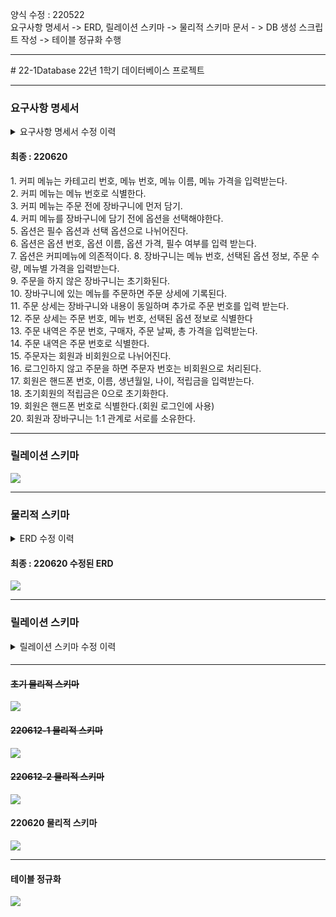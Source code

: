 양식 수정 : 220522<br>
요구사항 명세서 -> ERD, 릴레이션 스키마 -> 물리적 스키마 문서 - > DB 생성 스크립트 작성 -> 테이블 정규화 수행
<hr>
# 22-1Database
22년 1학기 데이터베이스 프로젝트
<!--
<h1>카페 시스템</h1>
<br>
<h4>커피 카테고리 관리</h4>
커피의 카테고리 번호(기본키), 이름을 관리한다.<br>
<br>
<h5>커피 메뉴 관리</h5>
커피의 카테고리 번호(외래키), 메뉴 번호(기본키), 메뉴 이름, 온도(Only HOT or Only ICED or Both or Neither)를 관리한다.<br>
<br>
<h5>커피 옵션 관리</h5>
커피 옵션을 유료와 무료 기준으로 나눈다.<br>
커피 옵션을 기준과 함께 메뉴로 등록한다. <br>
<br>
<h5>일일 주문 관리</h5>
주문 번호, 메뉴번호, 메뉴 이름, 주문날짜시각을 관리한다.<br>
<br>
<h5>멤버십 회원 관리</h5>
회원번호 , 이름, 전화번호, 포인트 점수를 관리한다.<br>
<hr>
<hr>
<h6>커피 메뉴관리</h6>
<h7>카테고리, 메뉴 이름, 가격, 온도(HOT or ICED or Both or Neither)</h7>
<br>-> 카테고리 별 view 생성
<br>
<h6>커피 옵션관리</h6>
<table>
  <thead>
    <th>옵션 이름</th>
    <th>옵션 번호</th>
  </thead>
  <tbody>
    <tr>
      <td>유료 옵션</td>
      <td>01</td>
    </tr>
    <tr>
      <td>무료 옵션</td>
      <td>02</td>
    </tr>
  </tbody>
</table>
<h6>커피 일일주문관리</h6>
<br><h6>멤버십 회원관리</h6>
-->
<br>

<hr>

<h3>요구사항 명세서</h3>
<details>
<summary>요구사항 명세서 수정 이력</summary>
  <ul>
    <details>
      <summary>220513, 220522</summary>
      1. 카페 멤버십 회원으로 가입하기 위해서는 이름, 핸드폰 번호, 나이, 직업을 입력해야한다.<br>
      2. 멤버십 회원은 핸드폰 번호로 식별한다.<br>
      3. 멤버십 회원에게는 적립금이 부여된다.<br>
      4. 메뉴는 카테고리 번호, 메뉴 번호, 이름, 가격, 온도(only iced, only hot, both)를 입력받는다.<br>
      5. 메뉴는 메뉴번호로 식별한다.<br>
      6. 메뉴는 카테고리 별로 소속되며 카테고리 번호를 지정 받는다.<br>
      7. 메뉴는 한 개의 카테고리에만 소속될 수 있다.<br>
      8. 메뉴에는 옵션을 부여할 수 있으며 옵션은 따로 관리된다.<br>
      9. 한 개의 메뉴에 여러 개의 옵션을 부여할 수 있다.<br>
      10. 옵션은 옵션 번호, 옵션 이름, 옵션 가격을 지정받는다.<br>
      11. 옵션은 옵션 번호로 식별한다.<br>
      12. 카테고리는 카테고리 번호와 카테고리 이름을 지정 받는다.<br>
      13. 카테고리는 카테고리 번호로 식별한다.<br>
      14. 주문 기록에는 주문 번호, 주문자, 메뉴번호, 옵션번호, 주문날짜시각이 입력된다.<br>
      15. 주문자는 회원일 경우 핸드폰 번호를 외래키로 입력 받고, 비회원일 경우 null을 입력 받는다.<br>
      16. 주문은 주문번호로 식별한다.<br>
      17. 고객(회원, 비회원)은 한 번의 주문에 여러 개의 메뉴를 주문할 수 있다.<br>
      18. 온도는 온도번호, 온도이름을 입력받는다.<br>
    </details>
  </ul>
  <ul>
    <details>
      <summary>220610</summary>
      1. 커피 메뉴는 카테고리별로 나누어진다.<br>
      2. 카테고리는 별도로 관리되며 카테고리 번호와 카테고리 이름을 입력한다.<br>
      3. 카테고리는 카테고리 번호로 식별한다.<br>
      4. 커피 메뉴는 각각 카테고리에 소속된다.<br>
      5. 커피 메뉴는 카테고리 번호, 메뉴 번호, 메뉴 이름, 가격을 입력받는다.<br>
      6. 커피 메뉴는 메뉴 번호로 식별한다.<br>
      7. 커피 메뉴는 주문 전에 장바구니에 먼저 담긴다.<br>
      8. 커피 메뉴를 장바구니에 담기 전에 옵션을 선택해야한다.<br>
      9. 옵션은 필수 옵션과 선택 옵션으로 나뉘어진다.<br>
      10. 옵션은 옵션 번호, 옵션 이름, 옵션 가격, 필수 여부를 입력 받는다.<br>
      11. 장바구니는 메뉴 번호, 선택된 옵션 정보, 주문 수량, 메뉴별 가격, 총 가격을 입력받는다.<br>
      12. 장바구니는 메뉴 번호와 선택된 옵션 정보를 복합키로 사용한다.<br>
      13. 장바구니에 있는 메뉴를 주문하면 주문 내역에 저장된다.<br>
      14. 주문 내역은 장바구니의 내용과 동일하고 추가로 주문 번호와 주문자 번호를 입력받는다.<br>
      15. 주문 내역은 주문 번호로 식별한다.<br>
      16. 주문자는 회원과 비회원으로 나뉘어진다.<br>
      17. 로그인하지 않고 주문을 하면 주문자 번호는 비회원으로 처리된다.<br>
      18. 회원은 회원번호, 이름, 핸드폰 번호, 생년월일, 나이, 적립금을 입력받는다.<br>
      19. 초기 회원의 적립금은 0으로 초기화한다.<br>
      20. 회원 번호는 중복되지 않고 값이 반드시 있어야한다.	(주문자 번호에 외래키로 쓰일 후보키[대체키])<br>
      21. 회원은 핸드폰 번호로 식별한다.	(회원 로그인에 사용)<br>
    </details>
  </ul>
  <ul>
    <details>
      <summary>220612-1</summary>
      1. 커피 메뉴는 카테고리로 나누어진다.<br>
      2. 카테고리는 별도로 관리되며 카테고리 번호와 카테고리 이름을 입력한다.<br>
      3. 카테고리는 카테고리 번호로 식별한다.<br>
      4. 커피 메뉴는 각각 카테고리에 소속된다.<br>
      5. 커피 메뉴는 카테고리 번호, 메뉴 번호, 메뉴 이름, 메뉴 가격을 입력받는다.<br>
      6. 커피 메뉴는 메뉴 번호로 식별한다.<br>
      7. 커피 메뉴는 주문 전에 장바구니에 먼저 담기.<br>
      8. 커피 메뉴를 장바구니에 담기 전에 옵션을 선택해야한다.<br>
      9. 옵션은 필수 옵션과 선택 옵션으로 나뉘어진다.<br>
      10. 옵션은 옵션 번호, 옵션 이름, 옵션 가격, 필수 여부를 입력 받는다.<br>
      11. 장바구니는 메뉴 번호, 선택된 옵션 정보, 주문 수량, 메뉴별 가격을 입력받는다.<br>
      12. 장바구니에 있는 메뉴를 주문하면 주문 상세에 기록된다.<br>
      13. 주문 상세는 장바구니와 내용이 동일하며 추가로 주문 번호를 입력 받는다.<br>
      14. 주문 상세는 주문 번호, 메뉴 번호, 선택된 옵션 정보로 식별한다<br>
      15. 주문 내역은 주문 번호, 구매자, 주문 날짜, 총 가격을 입력받는다.<br>
      16. 주문 내역은 주문 번호로 식별한다.<br>
      17. 주문자는 회원과 비회원으로 나뉘어진다.<br>
      18. 로그인하지 않고 주문을 하면 주문자 번호는 비회원으로 처리된다.<br>
      19. 회원은 핸드폰 번호, 이름, 생년월일, 나이, 적립금을 입력받는다.<br>
      20. 초기회원의 적립금은 0으로 초기화한다.<br>
      21. 회원은 핸드폰 번호로 식별한다.(회원 로그인에 사용)<br>
    </details>
  </ul>
  <ul>
    <details>
      <summary>220612-2</summary>
      1. 커피 메뉴는 카테고리 번호, 메뉴 번호, 메뉴 이름, 메뉴 가격을 입력받는다.<br>
      2. 커피 메뉴는 메뉴 번호로 식별한다.<br>
      3. 커피 메뉴는 주문 전에 장바구니에 먼저 담기.<br>
      4. 커피 메뉴를 장바구니에 담기 전에 옵션을 선택해야한다.<br>
      5. 옵션은 필수 옵션과 선택 옵션으로 나뉘어진다.<br>
      6. 옵션은 옵션 번호, 옵션 이름, 옵션 가격, 필수 여부를 입력 받는다.<br>
      7. 장바구니는 메뉴 번호, 선택된 옵션 정보, 주문 수량, 메뉴별 가격을 입력받는다.<br>
      8. 주문을 하지 않은 장바구니는 초기화된다.<br>
      9. 장바구니에 있는 메뉴를 주문하면 주문 상세에 기록된다.<br>
      10. 주문 상세는 장바구니와 내용이 동일하며 추가로 주문 번호를 입력 받는다.<br>
      11. 주문 상세는 주문 번호, 메뉴 번호, 선택된 옵션 정보로 식별한다<br>
      12. 주문 내역은 주문 번호, 구매자, 주문 날짜, 총 가격을 입력받는다.<br>
      13. 주문 내역은 주문 번호로 식별한다.<br>
      14. 주문자는 회원과 비회원으로 나뉘어진다.<br>
      15. 로그인하지 않고 주문을 하면 주문자 번호는 비회원으로 처리된다.<br>
      16. 회원은 핸드폰 번호, 이름, 생년월일, 나이, 적립금을 입력받는다.<br>
      17. 초기회원의 적립금은 0으로 초기화한다.<br>
      18. 회원은 핸드폰 번호로 식별한다.(회원 로그인에 사용)<br>
    </details>
  </ul>
</details>

<h4>최종 : 220620</h4>
1. 커피 메뉴는 카테고리 번호, 메뉴 번호, 메뉴 이름, 메뉴 가격을 입력받는다.<br>
2. 커피 메뉴는 메뉴 번호로 식별한다.<br>
3. 커피 메뉴는 주문 전에 장바구니에 먼저 담기.<br>
4. 커피 메뉴를 장바구니에 담기 전에 옵션을 선택해야한다.<br>
5. 옵션은 필수 옵션과 선택 옵션으로 나뉘어진다.<br>
6. 옵션은 옵션 번호, 옵션 이름, 옵션 가격, 필수 여부를 입력 받는다.<br>
7. 옵션은 커피메뉴에 의존적이다.
8. 장바구니는 메뉴 번호, 선택된 옵션 정보, 주문 수량, 메뉴별 가격을 입력받는다.<br>
9. 주문을 하지 않은 장바구니는 초기화된다.<br>
10. 장바구니에 있는 메뉴를 주문하면 주문 상세에 기록된다.<br>
11. 주문 상세는 장바구니와 내용이 동일하며 추가로 주문 번호를 입력 받는다.<br>
12. 주문 상세는 주문 번호, 메뉴 번호, 선택된 옵션 정보로 식별한다<br>
13. 주문 내역은 주문 번호, 구매자, 주문 날짜, 총 가격을 입력받는다.<br>
14. 주문 내역은 주문 번호로 식별한다.<br>
15. 주문자는 회원과 비회원으로 나뉘어진다.<br>
16. 로그인하지 않고 주문을 하면 주문자 번호는 비회원으로 처리된다.<br>
17. 회원은 핸드폰 번호, 이름, 생년월일, 나이, 적립금을 입력받는다.<br>
18. 초기회원의 적립금은 0으로 초기화한다.<br>
19. 회원은 핸드폰 번호로 식별한다.(회원 로그인에 사용)<br>
20. 회원과 장바구니는 1:1 관계로 서로를 소유한다.<br>

<hr>

<h3>릴레이션 스키마</h3>
<img src="https://user-images.githubusercontent.com/69462861/161521731-15e61450-b19a-4882-b201-e6cbbb56dec7.png"></img>

<hr>

<h3>물리적 스키마</h3>
<details>
<summary>ERD 수정 이력</summary>
  <ul>
    <details>
    <summary>초기 ERD</summary>
    
    </details>
  </ul>
  <ul>
    <details>
    <summary>220513 수정된 ERD</summary>
    <img src="https://user-images.githubusercontent.com/69462861/169690290-35926efd-b454-484f-bde6-996045f75d35.png"></img>
    </details>
  </ul>
  <ul>
    <details>
    <summary>220610 수정된 ERD</summary>
    <img src="https://user-images.githubusercontent.com/69462861/173021686-16839b00-0f11-4fb4-a815-476b52d47c65.jpg"></img>
    </details>
  </ul>
  <ul>
    <details>
    <summary>220611 수정된 ERD</summary>
    <img src="https://user-images.githubusercontent.com/69462861/173185402-9aedd5bb-66b6-4ef5-a257-373e6a0df64f.png"></img>
    </details>
  </ul>
  <ul>
    <details>
    <summary>220612-1 수정된 ERD</summary>
    <img src="https://user-images.githubusercontent.com/69462861/173213772-74bb07b8-244c-42ad-ac28-89ef4a1785a4.png"></img>
    </details>
  </ul>
  <ul>
    <details>
    <summary>220612-2 수정된 ERD</summary>
    <img src="https://user-images.githubusercontent.com/69462861/173291410-20906ecd-e5cf-494b-b7b3-bbfae562cef4.png"></img>
    </details>
  </ul>
</details>

<h4>최종 : 220620 수정된 ERD</h4>
<img src="https://user-images.githubusercontent.com/69462861/174522304-9b889eb4-5d54-46de-a4e3-0c4ddb027ecb.png"></img>
<hr>
<h3>릴레이션 스키마</h3>
<details>
<summary>릴레이션 스키마 수정 이력</summary>
  <ul>
    <details>
    <summary>초기 ERD</summary>
    <img src="https://user-images.githubusercontent.com/69462861/173305364-5c2b8bb5-1771-4110-801a-5d7f425fbbc0.png"></img>
    </details>
  </ul>
  <ul>
    <details>
    <summary>220513 수정된 ERD</summary>
    <img src="https://user-images.githubusercontent.com/69462861/169690290-35926efd-b454-484f-bde6-996045f75d35.png"></img>
    </details>
  </ul>
  <ul>
    <details>
    <summary>220610 수정된 ERD</summary>
    <img src="https://user-images.githubusercontent.com/69462861/173021686-16839b00-0f11-4fb4-a815-476b52d47c65.jpg"></img>
    </details>
  </ul>
  <ul>
    <details>
    <summary>220611 수정된 ERD</summary>
    <img src="https://user-images.githubusercontent.com/69462861/173185402-9aedd5bb-66b6-4ef5-a257-373e6a0df64f.png"></img>
    </details>
  </ul>
  <ul>
    <details>
    <summary>220612-1 수정된 ERD</summary>
    <img src="https://user-images.githubusercontent.com/69462861/173213772-74bb07b8-244c-42ad-ac28-89ef4a1785a4.png"></img>
    </details>
  </ul>
  <ul>
    <details>
    <summary>220612-2 수정된 ERD</summary>
    <img src="https://user-images.githubusercontent.com/69462861/173291410-20906ecd-e5cf-494b-b7b3-bbfae562cef4.png"></img>
    </details>
  </ul>
</details>
<h4><h4>

<hr>
<h4><del>초기 물리적 스키마</del></h4>
<img src="https://user-images.githubusercontent.com/69462861/169866825-d330c4c8-e6e1-4525-a20b-f3eff577bc75.png"></img>
<del><h4>220612-1 물리적 스키마</h4></del>
<img src="https://user-images.githubusercontent.com/69462861/173213832-a246a6bd-e9a5-4d78-ac69-eca4aa0e6e8f.png"></img>
<del><h4>220612-2 물리적 스키마</h4></del>
<img src="https://user-images.githubusercontent.com/69462861/173291335-51e33a26-9cb5-4cce-aa3b-91825fbc0cbd.png"></img>
<h4>220620 물리적 스키마</h4>
<img src="https://user-images.githubusercontent.com/69462861/174523299-4a4e4401-5547-4059-ac05-6e722299e9f9.png"></img>
<hr>
<h4>테이블 정규화</h4>
<img src="https://user-images.githubusercontent.com/69462861/173292905-4d0c4ed7-f178-469f-8ef0-f0401201584a.png"></img>
